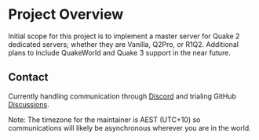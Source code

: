 # Project Overview

Initial scope for this project is to implement a master server for Quake 2 dedicated servers; whether they are Vanilla, Q2Pro, or R1Q2.
Additional plans to include QuakeWorld and Quake 3 support in the near future.

## Contact

Currently handling communication through [Discord](https://discord.gg/g5csDkR) and trialing GitHub [Discussions](https://github.com/quakeservices/master/discussions).

Note: The timezone for the maintainer is AEST (UTC+10) so communications will likely be asynchronous wherever you are in the world.
